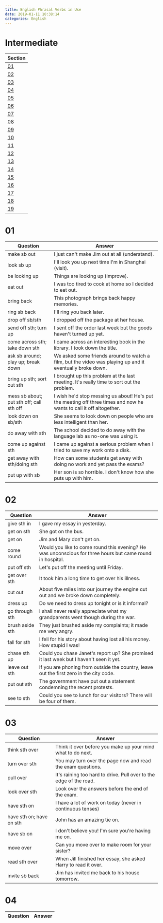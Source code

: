 ```yaml
---
title: English Phrasal Verbs in Use
date: 2019-01-11 10:38:14
categories: English
---
```


# Intermediate

<!-- more -->

| Section
| ---
| [01](#01)
| [02](#02)
| [03](#03)
| [04](#04)
| [05](#05)
| [06](#06)
| [07](#07)
| [08](#08)
| [09](#09)
| [10](#10)
| [11](#11)
| [12](#12)
| [13](#13)
| [14](#14)
| [15](#15)
| [16](#16)
| [17](#17)
| [18](#18)
| [19](#19)

# 01
Question | Answer
--- | ---
make sb out | I just can't make Jim out at all (understand).
look sb up | I'll look you up next time I'm in Shanghai (visit).
be looking up | Things are looking up (improve).
eat out | I was too tired to cook at home so I decided to eat out.
bring back | This photograph brings back happy memories.
ring sb back | I'll ring you back later.
drop off sb/sth | I dropped off the package at her house.
send off sth; turn up | I sent off the order last week but the goods haven't turned up yet.
come across sth; take down sth | I came across an interesting book in the library. I took down the title.
ask sb around; play up; break down | We asked some friends around to watch a film, but the video was playing up and it eventually broke down.
bring up sth; sort out sth | I brought up this problem at the last meeting. It's really time to sort out the problem.
mess sb about; put sth off; call sth off | I wish he'd stop messing us about! He's put the meeting off three times and now he wants to call it off altogether.
look down on sb/sth | She seems to look down on people who are less intelligent than her.
do away with sth | The school decided to do away with the language lab as no-one was using it.
come up against sth | I came up against a serious problem when I tried to save my work onto a disk.
get away with sth/doing sth | How can some students get away with doing no work and yet pass the exams?
put up with sb | Her son is so horrible. I don't know how she puts up with him.

# 02
Question | Answer
--- | ---
give sth in | I gave my essay in yesterday.
get on sth | She got on the bus.
get on | Jim and Mary don't get on.
come round | Would you like to come round this evening? He was unconscious for three hours but came round in hospital.
put off sth | Let's put off the meeting until Friday.
get over sth | It took him a long time to get over his illness.
cut out | About five miles into our journey the engine cut out and we broke down completely.
dress up | Do we need to dress up tonight or is it informal?
go through sth | I shall never really appreciate what my grandparents went though during the war.
brush aside sth | They just brushed aside my complaints; it made me very angry.
fall for sth | I fell for his story about having lost all his money. How stupid I was!
chase sth up | Could you chase Janet's report up? She promised it last week but I haven't seen it yet.
leave out sth | If you are phoning from outside the country, leave out the first zero in the city code.
put out sth | The government have put out a statement condemning the recent protests.
see to sth | Could you see to lunch for our visitors? There will be four of them.

# 03
Question | Answer
--- | ---
think sth over | Think it over before you make up your mind what to do next.
turn over sth | You may turn over the page now and read the exam questions.
pull over | It's raining too hard to drive. Pull over to the edge of the road.
look over sth | Look over the answers before the end of the exam.
have sth on | I have a lot of work on today (never in continuous tenses)
have sth on; have on sth | John has an amazing tie on.
have sb on | I don't believe you! I'm sure you're having me on.
move over | Can you move over to make room for your sister?
read sth over | When Jill finished her essay, she asked Harry to read it over.
invite sb back | Jim has invited me back to his house tomorrow.

# 04
Question | Answer
--- | ---